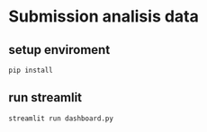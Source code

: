 # Submission analisis data

## setup enviroment
```
pip install
```

## run streamlit
```
streamlit run dashboard.py

```
